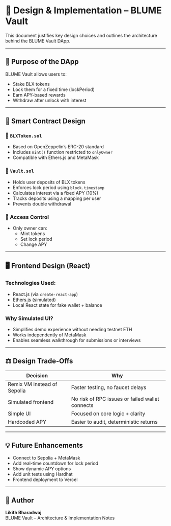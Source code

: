 # 📄 Design & Implementation – BLUME Vault

This document justifies key design choices and outlines the architecture behind the BLUME Vault DApp.

---

## 🎯 Purpose of the DApp

BLUME Vault allows users to:
- Stake BLX tokens
- Lock them for a fixed time (lockPeriod)
- Earn APY-based rewards
- Withdraw after unlock with interest

---

## 🔧 Smart Contract Design

### 🔹 `BLXToken.sol`
- Based on OpenZeppelin’s ERC-20 standard
- Includes `mint()` function restricted to `onlyOwner`
- Compatible with Ethers.js and MetaMask

### 🔹 `Vault.sol`
- Holds user deposits of BLX tokens
- Enforces lock period using `block.timestamp`
- Calculates interest via a fixed APY (10%)
- Tracks deposits using a mapping per user
- Prevents double withdrawal

### 🔐 Access Control
- Only owner can:
  - Mint tokens
  - Set lock period
  - Change APY

---

## 🖥️ Frontend Design (React)

### Technologies Used:
- React.js (via `create-react-app`)
- Ethers.js (simulated)
- Local React state for fake wallet + balance

### Why Simulated UI?
- Simplifies demo experience without needing testnet ETH
- Works independently of MetaMask
- Enables seamless walkthrough for submissions or interviews

---

## ⚖️ Design Trade-Offs

| Decision | Why |
|---------|-----|
| Remix VM instead of Sepolia | Faster testing, no faucet delays |
| Simulated frontend | No risk of RPC issues or failed wallet connects |
| Simple UI | Focused on core logic + clarity |
| Hardcoded APY | Easier to audit, deterministic returns |

---

## 💡 Future Enhancements

- Connect to Sepolia + MetaMask
- Add real-time countdown for lock period
- Show dynamic APY options
- Add unit tests using Hardhat
- Frontend deployment to Vercel

---

## 🙌 Author

**Likith Bharadwaj**  
BLUME Vault – Architecture & Implementation Notes

